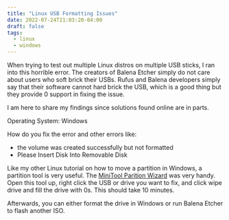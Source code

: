 ```yaml
---
title: "Linux USB Formatting Issues"
date: 2022-07-24T21:03:20-04:00
draft: false
tags:
  - linux
  - windows
---
```


When trying to test out multiple Linux distros on multiple
USB sticks, I ran into this horrible error. The creators of Balena Etcher
simply do not care about users who soft brick their USBs. Rufus and Balena
developers simply say that their software cannot hard brick the USB,
which is a good thing but they provide 0 support in fixing the issue.

I am here to share my findings since solutions found online are in parts.

Operating System: Windows

How do you fix the error and other errors like:

- the volume was created successfully but not formatted
- Please Insert Disk Into Removable Disk

Like my other Linux tutorial on how to move a partition in Windows, a partition tool is very useful.
The [MiniTool Parition Wizard](https://www.partitionwizard.com/free-partition-manager.html) was very handy.
Open this tool up, right click the USB or drive you want to fix, and click wipe drive and fill the drive with 0s.
This should take 10 minutes.

Afterwards, you can either format the drive in Windows or run Balena Etcher to flash another ISO.
